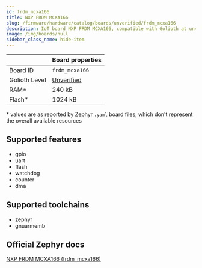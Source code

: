 ```yaml
---
id: frdm_mcxa166
title: NXP FRDM MCXA166
slug: /firmware/hardware/catalog/boards/unverified/frdm_mcxa166
description: IoT board NXP FRDM MCXA166, compatible with Golioth at unverified level.
image: /img/boards/null
sidebar_class_name: hide-item
---
```


[//]: # (This is an auto-generated file, do not edit! Changes to it will be lost upon re-generation)



|                | Board properties     |
| -------------  | -------------------- |
| Board ID       | `frdm_mcxa166` |
| Golioth Level  | [Unverified](/firmware/hardware#unverified-boards) |
| RAM*           | 240 kB |
| Flash*         | 1024 kB |

\* values are as reported by Zephyr `.yaml` board files, which don't represent the overall available resources



## Supported features

* gpio
* uart
* flash
* watchdog
* counter
* dma

## Supported toolchains

* zephyr
* gnuarmemb

## Official Zephyr docs

[NXP FRDM MCXA166 (frdm_mcxa166)](https://docs.zephyrproject.org/latest/boards/nxp/frdm_mcxa166/doc/index.html)
